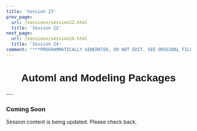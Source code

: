 ```yaml
---
title: 'Session 23'
prev_page:
  url: /sessions/session22.html
  title: 'Session 22'
next_page:
  url: /sessions/session24.html
  title: 'Session 24'
comment: "***PROGRAMMATICALLY GENERATED, DO NOT EDIT. SEE ORIGINAL FILES IN /content***"
---
```

<h1  style="font-family:  Verdana,  Geneva,  sans-serif;  text-align:center">Automl  and  Modeling  Packages</h1> 
--- 
 
###  Coming  Soon 
 
Session  content  is  being  updated.  Please  check  back.
